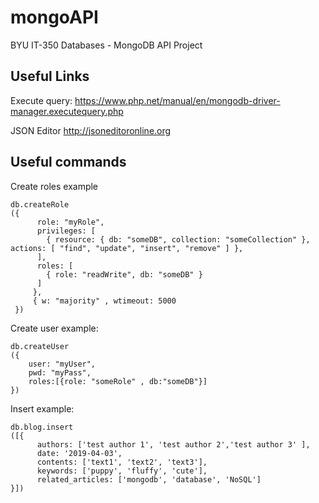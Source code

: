 # mongoAPI
BYU IT-350 Databases - MongoDB API Project

## Useful Links
Execute query:
https://www.php.net/manual/en/mongodb-driver-manager.executequery.php

JSON Editor
http://jsoneditoronline.org

## Useful commands
Create roles example
```
db.createRole
({
	  role: "myRole",
	  privileges: [
	    { resource: { db: "someDB", collection: "someCollection" }, actions: [ "find", "update", "insert", "remove" ] },
	  ],
	  roles: [
	    { role: "readWrite", db: "someDB" }
	  ]
	 },
	 { w: "majority" , wtimeout: 5000 
 })

```

Create user example:
```
db.createUser
({
	user: "myUser",
	pwd: "myPass",
	roles:[{role: "someRole" , db:"someDB"}]
})
```

Insert example:
```
db.blog.insert
([{
	  authors: ['test author 1', 'test author 2','test author 3' ],
	  date: '2019-04-03',
	  contents: ['text1', 'text2', 'text3'],
	  keywords: ['puppy', 'fluffy', 'cute'],
	  related_articles: ['mongodb', 'database', 'NoSQL']
}])
```


